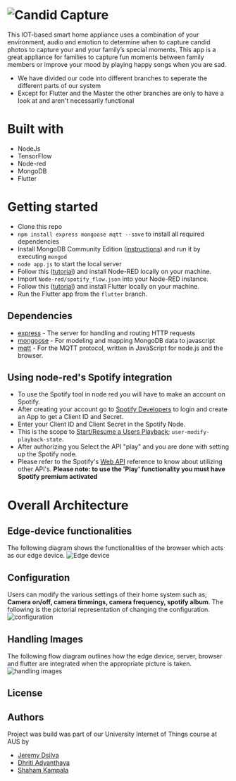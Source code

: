# ![Candid Capture](https://user-images.githubusercontent.com/50911194/103921555-b4906800-5123-11eb-9f51-7cbc69a807b1.png)

This IOT-based smart home appliance uses a combination of your environment, audio and emotion to determine when to capture candid photos to capture your and your family’s special moments. This app is a great appliance for families to capture fun moments between family members or improve your mood by playing happy songs when you are sad.

- We have divided our code into different branches to seperate the different parts of our system
- Except for Flutter and the Master the other branches are only to have a look at and aren't necessarily functional

# Built with
* NodeJs
* TensorFlow
* Node-red
* MongoDB
* Flutter


# Getting started

- Clone this repo
- `npm install express mongoose mqtt --save` to install all required dependencies
- Install MongoDB Community Edition ([instructions](https://docs.mongodb.com/manual/installation/#tutorials)) and run it by executing `mongod`
- `node app.js` to start the local server
- Follow this ([tutorial](https://nodered.org/docs/getting-started/local)) and install Node-RED locally on your machine.
- Import `Node-red/spotify_flow.json` into your Node-RED instance.
- Follow this ([tutorial](https://flutter.dev/docs/get-started/install)) and install Flutter locally on your machine.
- Run the Flutter app from the `flutter` branch.


## Dependencies

- [express](https://github.com/expressjs/express) - The server for handling and routing HTTP requests
- [mongoose](https://github.com/Automattic/mongoose) - For modeling and mapping MongoDB data to javascript 
- [mqtt](https://github.com/mqttjs/MQTT.js) - For the MQTT protocol, written in JavaScript for node.js and the browser.


## Using node-red's Spotify integration
- To use the Spotify tool in node red you will have to make an account on Spotify.
- After creating your account go to [Spotify Developers](https://developer.spotify.com/dashboard/) to login and create an App to get a Client ID and Secret.
- Enter your Client ID and Client Secret in the Spotify Node.
- This is the scope to [Start/Resume a Users Playback](https://developer.spotify.com/documentation/web-api/reference/player/start-a-users-playback/); `user-modify-playback-state`.
- After authorizing you Select the API "play" and you are done with setting up the Spotify node.
- Please refer to the Spotify's [Web API](https://developer.spotify.com/documentation/web-api/reference/) reference to know about utilizing other API's.
 <b> Please note: to use the 'Play' functionality you must have Spotify premium activated </b>
 
 
# Overall Architecture
 
## Edge-device functionalities
The following diagram shows the functionalities of the browser which acts as our edge device.
![Edge device](https://user-images.githubusercontent.com/50911194/103926728-5ca92f80-512a-11eb-8ade-c84345a05095.PNG)

## Configuration
Users can modify the various settings of their home system such as; <b> Camera on/off, camera timmings, camera frequency, spotify album</b>. The following is the pictorial representation of changing the configuration.
![configuration](https://user-images.githubusercontent.com/50911194/103927893-194fc080-512c-11eb-86a3-efd7f5faffc2.PNG)

## Handling Images
The following flow diagram outlines how the edge device, server, browser and flutter are integrated when the appropriate picture is taken.
![handling images](https://user-images.githubusercontent.com/50911194/103928414-dc37fe00-512c-11eb-8374-dbfa7c2b59c8.PNG)


## License


## Authors
Project was build was part of our University Internet of Things course at AUS by

- [Jeremy Dsilva](https://github.com/JeremyDsilva)  
- [Dhriti Adyanthaya](https://github.com/dhritix1999)  
- [Shaham Kampala](https://github.com/skampala1) 
 
